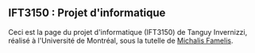 ## IFT3150 : Projet d'informatique

Ceci est la page du projet d'informatique (IFT3150) de Tanguy Invernizzi, réalisé à l'Université de Montréal, sous la tutelle de [Michalis Famelis](https://michalis.famelis.info).
